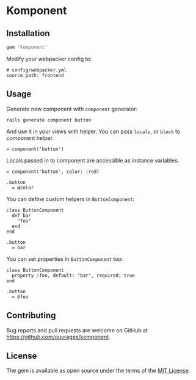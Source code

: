 # Komponent

## Installation

```ruby
gem 'komponent'
```

Modify your webpacker config to:

```
# config/webpacker.yml
source_path: frontend
```

## Usage

Generate new component with `component` generator:

`rails generate component button`

And use it in your views with helper. You can pass `locals`, or `block` to component helper.

`= component('button')`

Locals passed in to component are accessible as instance variables.

```
= component('button', color: :red)

.button
  = @color
```

You can define custom helpers in `ButtonComponent`:

```
class ButtonComponent
  def bar
    "foo"
  end
end

.button
  = bar
```

You can set properties in `ButtonComponent` too:

```
class ButtonComponent
  property :foo, default: "bar", required: true
end

.button
  = @foo
```

## Contributing

Bug reports and pull requests are welcome on GitHub at https://github.com/ouvrages/komponent.

## License

The gem is available as open source under the terms of the [MIT License](http://opensource.org/licenses/MIT).
